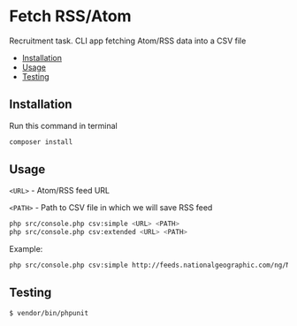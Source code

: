 # Fetch RSS/Atom

Recruitment task. CLI app fetching Atom/RSS data into a CSV file

- [Installation](#installation)
- [Usage](#usage)
- [Testing](#testing)


## Installation

Run this command in terminal

``` sh
composer install
```


## Usage

`<URL>` - Atom/RSS feed URL

`<PATH>` - Path to CSV file in which we will save RSS feed

``` sh
php src/console.php csv:simple <URL> <PATH>
php src/console.php csv:extended <URL> <PATH>
```

Example:
``` sh
php src/console.php csv:simple http://feeds.nationalgeographic.com/ng/News/News_Main simple_export
```


## Testing

``` bash
$ vendor/bin/phpunit
```
